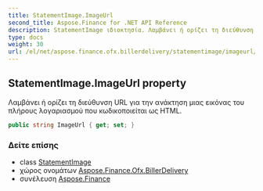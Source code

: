 ```yaml
---
title: StatementImage.ImageUrl
second_title: Aspose.Finance for .NET API Reference
description: StatementImage ιδιοκτησία. Λαμβάνει ή ορίζει τη διεύθυνση URL για την ανάκτηση μιας εικόνας του πλήρους λογαριασμού που κωδικοποιείται ως HTML.
type: docs
weight: 30
url: /el/net/aspose.finance.ofx.billerdelivery/statementimage/imageurl/
---
```

## StatementImage.ImageUrl property

Λαμβάνει ή ορίζει τη διεύθυνση URL για την ανάκτηση μιας εικόνας του πλήρους λογαριασμού που κωδικοποιείται ως HTML.

```csharp
public string ImageUrl { get; set; }
```

### Δείτε επίσης

* class [StatementImage](../)
* χώρος ονομάτων [Aspose.Finance.Ofx.BillerDelivery](../../statementimage/)
* συνέλευση [Aspose.Finance](../../../)


